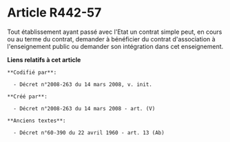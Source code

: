 # Article R442-57

Tout établissement ayant passé avec l'Etat un contrat simple peut, en cours ou au terme du contrat, demander à bénéficier du
contrat d'association à l'enseignement public ou demander son intégration dans cet enseignement.

**Liens relatifs à cet article**

	**Codifié par**:

	  - Décret n°2008-263 du 14 mars 2008, v. init.

	**Créé par**:

	  - Décret n°2008-263 du 14 mars 2008 - art. (V)

	**Anciens textes**:

	  - Décret n°60-390 du 22 avril 1960 - art. 13 (Ab)
